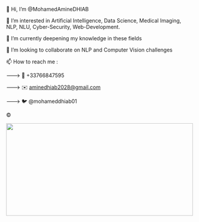 👋 Hi, I’m @MohamedAmineDHIAB 

👀 I’m interested in Artificial Intelligence, Data Science, Medical Imaging, NLP, NLU, Cyber-Security, Web-Development. 

🌱 I’m currently deepening my knowledge in these fields

💞️ I’m looking to collaborate on NLP and Computer Vision challenges 

📫 How to reach me :

---> 📱 +33766847595

---> ✉️ aminedhiab2028@gmail.com

---> 🐦 @mohameddhiab01

©️

<p align="center">
  
  <img width="100%" height="250" src="https://64.media.tumblr.com/9ea4ce9dfc649eaff5f972e1a987c260/tumblr_nq32n3TIae1ur2po4o1_500.gifv">
 
</p>



  


<!---
MohamedAmineDHIAB/MohamedAmineDHIAB is a ✨ special ✨ repository because its `README.md` (this file) appears on your GitHub profile.
You can click the Preview link to take a look at your changes.
--->
